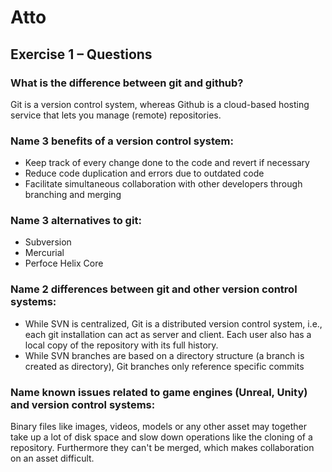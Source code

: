 # Atto
## Exercise 1 – Questions
### What is the difference between git and github?
Git is a version control system, whereas Github is a cloud-based hosting service that lets you manage (remote) repositories.
### Name 3 benefits of a version control system:
- Keep track of every change done to the code and revert if necessary
- Reduce code duplication and errors due to outdated code
- Facilitate simultaneous collaboration with other developers through branching and merging
### Name 3 alternatives to git:
- Subversion
- Mercurial
- Perfoce Helix Core
### Name 2 differences between git and other version control systems:
- While SVN is centralized, Git is a distributed version control system, i.e., each git installation can act as server and client. Each user also has a local copy of the repository with its full history.
- While SVN branches are based on a directory structure (a branch is created as directory), Git branches only reference specific commits
### Name known issues related to game engines (Unreal, Unity) and version control systems:
Binary files like images, videos, models or any other asset may together take up a lot of disk space and slow down operations like the cloning of a repository. Furthermore they can't be merged, which makes collaboration on an asset difficult.
